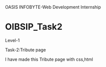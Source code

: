 OASIS INFOBYTE-Web Development Internship
# OIBSIP_Task2
Level-1

Task-2:Tribute page

I have made this Tribute page with css,html
